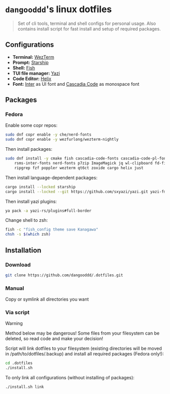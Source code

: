 # `dangooddd`'s linux dotfiles
> Set of cli tools, terminal and shell configs for personal usage.
> Also contains install script for fast install and setup 
of required packages. 

## Configurations 
* **Terminal:** [WezTerm](https://github.com/wez/wezterm)
* **Prompt:** [Starship](https://github.com/starship/starship)
* **Shell:** [Fish](https://github.com/fish-shell/fish-shell)
* **TUI file manager:** [Yazi](https://github.com/sxyazi/yazi)
* **Code Editor:** [Helix](https://github.com/helix-editor/helix)
* **Font:** [Inter](https://github.com/rsms/inter) as UI font and [Cascadia Code](https://github.com/microsoft/cascadia-code) as monospace font

## Packages
### Fedora
Enable some copr repos:
```bash 
sudo dnf copr enable -y che/nerd-fonts
sudo dnf copr enable -y wezfurlong/wezterm-nightly
```
Then install packages:
```bash
sudo dnf install -y cmake fish cascadia-code-fonts cascadia-code-pl-fonts \
    rsms-inter-fonts nerd-fonts p7zip ImageMagick jq wl-clipboard fd-find \
    ripgrep fzf poppler wezterm qt6ct zoxide cargo helix just
```
Then install language-dependent packages:
```bash
cargo install --locked starship
cargo install --locked --git https://github.com/sxyazi/yazi.git yazi-fm yazi-cli
```
Then install yazi plugins:
```bash
ya pack -a yazi-rs/plugins#full-border
```
Change shell to zsh:
```bash
fish -c "fish_config theme save Kanagawa"
chsh -s $(which zsh)
```

## Installation

### Download
```bash
git clone https://github.com/dangooddd/.dotfiles.git
```

### Manual
Copy or symlink all directories you want

### Via script
> [!Warning]
> Method below may be dangerous! Some files from your filesystem can be deleted, so read code and make your decision!

Script will link dotfiles to your filesystem 
(existing directories will be moved in /path/to/dotfiles/.backup)
and install all required packages (Fedora only!):
```bash
cd .dotfiles
./install.sh
```
To only link all configurations (without installing of packages):
```bash
./install.sh link
```
